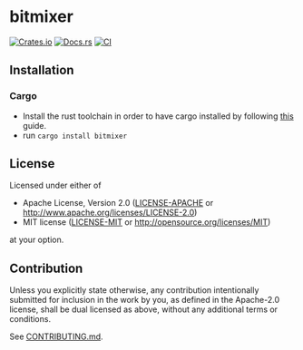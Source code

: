 # bitmixer

[![Crates.io](https://img.shields.io/crates/v/bitmixer.svg)](https://crates.io/crates/bitmixer)
[![Docs.rs](https://docs.rs/bitmixer/badge.svg)](https://docs.rs/bitmixer)
[![CI](https://github.com/ellacrity/bitmixer/workflows/CI/badge.svg)](https://github.com/ellacrity/bitmixer/actions)

## Installation

### Cargo

* Install the rust toolchain in order to have cargo installed by following
  [this](https://www.rust-lang.org/tools/install) guide.
* run `cargo install bitmixer`

## License

Licensed under either of

 * Apache License, Version 2.0
   ([LICENSE-APACHE](LICENSE-APACHE) or http://www.apache.org/licenses/LICENSE-2.0)
 * MIT license
   ([LICENSE-MIT](LICENSE-MIT) or http://opensource.org/licenses/MIT)

at your option.

## Contribution

Unless you explicitly state otherwise, any contribution intentionally submitted
for inclusion in the work by you, as defined in the Apache-2.0 license, shall be
dual licensed as above, without any additional terms or conditions.

See [CONTRIBUTING.md](CONTRIBUTING.md).
